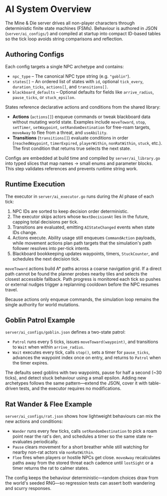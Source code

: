 # AI System Overview

The Mine & Die server drives all non-player characters through deterministic finite state machines (FSMs). Behaviour is authored in JSON (`server/ai_configs/`) and compiled at startup into compact ID-based tables so the tick loop avoids string comparisons and reflection.

## Authoring Configs

Each config targets a single NPC archetype and contains:

- `npc_type` – The canonical NPC type string (e.g. `"goblin"`).
- `states[]` – An ordered list of states with `id`, optional `tick_every`, `duration_ticks`, `actions[]`, and `transitions[]`.
- `blackboard_defaults` – Optional defaults for fields like `arrive_radius`, `pause_ticks`, or `stuck_epsilon`.

States reference declarative actions and conditions from the shared library:

- **Actions** (`actions[]`) enqueue commands or tweak blackboard data without mutating world state. Examples include `moveToward`, `stop`, `setTimer`, `setWaypoint`, `setRandomDestination` for free-roam targets, `moveAway` to flee from a threat, and `useAbility`.
- **Transitions** (`transitions[]`) evaluate conditions in order (`reachedWaypoint`, `timerExpired`, `playerWithin`, `nonRatWithin`, `stuck`, etc.). The first condition that returns true selects the next state.

Configs are embedded at build time and compiled by `server/ai_library.go` into typed slices that map names → small enums and parameter blocks. This step validates references and prevents runtime string work.

## Runtime Execution

The executor in `server/ai_executor.go` runs during the AI phase of each tick:

1. NPC IDs are sorted to keep decision order deterministic.
2. The executor skips actors whose `NextDecisionAt` lies in the future, capping total decisions per tick.
3. Transitions are evaluated, emitting `AIStateChanged` events when state IDs change.
4. Actions execute. Ability usage still enqueues `CommandAction` payloads, while movement actions plan path targets that the simulation's path follower resolves into per-tick intents.
5. Blackboard bookkeeping updates waypoints, timers, `StuckCounter`, and schedules the next decision tick.

`moveToward` actions build A* paths across a coarse navigation grid. If a direct path cannot be found the planner probes nearby tiles and selects the closest accessible fallback. Path progress is monitored each tick so pushes or external nudges trigger a replanning cooldown before the NPC resumes travel.

Because actions only enqueue commands, the simulation loop remains the single authority for world mutations.

## Goblin Patrol Example

`server/ai_configs/goblin.json` defines a two-state patrol:

- `Patrol` runs every 5 ticks, issues `moveToward(waypoint)`, and transitions to `Wait` when within `arrive_radius`.
- `Wait` executes every tick, calls `stop()`, sets a timer for `pause_ticks`, advances the waypoint index once on entry, and returns to `Patrol` when the timer expires.

The defaults seed goblins with two waypoints, pause for half a second (~30 ticks), and detect stuck behaviour using a small epsilon. Adding new archetypes follows the same pattern—extend the JSON, cover it with table-driven tests, and the executor requires no modifications.

## Rat Wander & Flee Example

`server/ai_configs/rat.json` shows how lightweight behaviours can mix the new actions and conditions:

- `Wander` runs every few ticks, calls `setRandomDestination` to pick a roam point near the rat's den, and schedules a timer so the same state re-evaluates periodically.
- `Pause` clears movement for a short breather while still watching for nearby non-rat actors via `nonRatWithin`.
- `Flee` fires when players or hostile NPCs get close. `moveAway` recalculates paths away from the stored threat each cadence until `lostSight` or a timer returns the rat to calmer states.

The config keeps the behaviour deterministic—random choices draw from the world's seeded RNG—so regression tests can assert both wandering and scurry responses.
